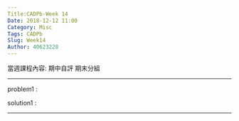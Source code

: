 ```yaml
---
Title:CADPb-Week 14
Date: 2018-12-12 11:00
Category: Misc
Tags: CADPb
Slug: Week14
Author: 40623228
---
```


當週課程內容:
期中自評
期末分組
<!-- PELICAN_END_SUMMARY -->

----
problem1 : 

solution1 : 

----





